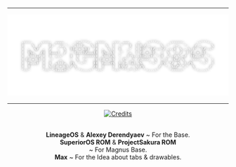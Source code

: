 <hr>
<div align="center">
<a href="https://github.com/Javanese-OS">
<img src="https://github.com/Magnus-OS/GreatDocs/blob/main/assets/header.png?raw=true" alt="Magnus OS"> 
</a>
<hr>

<a href="">
<img src="https://github.com/Magnus-OS/GreatDocs/blob/main/assets/credits.png?raw=true" alt="Credits">
</a>

<br>
<br>
 
  **LineageOS** & **Alexey Derendyaev**
~ For the Base.
<br>
  **SuperiorOS ROM** & **ProjectSakura ROM**
<br>
 ~ For Magnus Base.
<br>
  **Max**
~ For the Idea about tabs & drawables.
<br>
